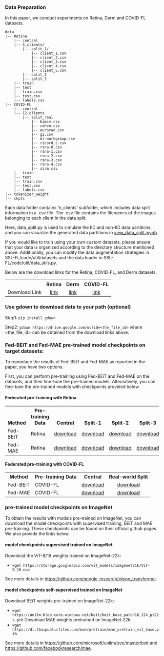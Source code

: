 ### Data Preparation
In this paper, we conduct experiments on Retina, Derm and COVID-FL datasets. 

```
data
|-- Retina
    |-- central
    |-- 5_clients/
        |-- split_1/
            |-- client_1.csv
            |-- client_2.csv
            |-- client_3.csv
            |-- client_4.csv
            |-- client_5.csv
        |-- split_2
        |-- split_3
    |-- train
    |-- test
    |-- train.csv
    |-- test.csv
    |-- labels.csv
|-- COVID-FL
    |-- central
    |-- 12_clients
        |-- split_real
            |-- bimcv.csv  
            |-- cohen.csv  
            |-- eurorad.csv  
            |-- gz.csv  
            |-- ml-workgroup.csv  
            |-- ricord_c.csv  
            |-- rsna-0.csv  
            |-- rsna-1.csv  
            |-- rsna-2.csv  
            |-- rsna-3.csv  
            |-- rsna-4.csv  
            |-- sirm.csv
    |-- train
    |-- test
    |-- train.csv
    |-- test.csv
    |-- labels.csv
|-- tokenizer_weight
|-- ckpts
```

Each data folder contains 'n_clients' subfolder, which includes data split information in a .csv file. The .csv file contains the filenames of the images belonging to each client in the data split. 

Here, data_split.py is used to simulate the IID and non-IID data partitions, and you can visualize the generated data partitions in [view_data_split.ipynb](https://github.com/rui-yan/SSL-FL/blob/main/data/view_data_split.ipynb).

If you would like to train using your own custom datasets, please ensure that your data is organized according to the directory structure mentioned above. Additionally, you can modify the data augmentation strategies in SSL-FL/code/util/datasets and the data loader in SSL-FL/code/util/data_utils.py.

Below are the download links for the Retina, COVID-FL, and Derm datasets.
<table><tbody>
<!-- START TABLE -->
<!-- TABLE HEADER -->
<th valign="bottom"></th>
<th valign="bottom">Retina</th>
<th valign="bottom">Derm</th>
<th valign="bottom">COVID-FL</th>
<!-- TABLE BODY -->
<tr><td align="left">Download Link</td>
<td align="center"><a href="https://drive.google.com/file/d/1bW--_qRZnWbkb0XXvGBCSferdqXZ6pe7/view?usp=share_link">link</a></td>
<td align="center"><a href="https://drive.google.com/file/d/10M-yNrsQ6OdbRrn_Dj72ebHs9LxQtsZp/view?usp=share_link">link</a></td>
<td align="center"><a href="https://drive.google.com/file/d/1cuvoYvt-EVs5qtA5Xgos0yUJmfPhRbwg/view?usp=share_link">link</a></td>
</tr>
</tbody></table>

### Use gdown to download data to your path (optional)
Step1: ```pip install gdown```

Step2: ```gdown https://drive.google.com/uc?id=<the_file_id>``` where <the_file_id> can be obtained from the download links above.


### Fed-BEiT and Fed-MAE pre-trained model checkpoints on target datasets: 
To reproduce the results of Fed-BEiT and Fed-MAE as reported in the paper, you have two options.

First, you can perform pre-training using Fed-BEiT and Fed-MAE on the datasets, and then fine-tune the pre-trained models. Alternatively, you can fine-tune the pre-trained models with checkpoints provided below.

#### Federated pre-training with Retina
<table><tbody>
<!-- START TABLE -->
<!-- TABLE HEADER -->
<th valign="bottom">Method</th>
<th valign="bottom">Pre-training Data</th>
<th valign="bottom">Central</th>
<th valign="bottom">Split-1</th>
<th valign="bottom">Split-2</th>
<th valign="bottom">Split-3</th>
<!-- TABLE BODY -->
<tr>
<td align="left">Fed-BEiT</td>
<td align="left">Retina</td>
<td align="center"><a href="https://drive.google.com/file/d/1wxmxgbAws9ahrh8BAv7XW5RUZEy9BMbo/view?usp=sharing">download</a></td>
<td align="center"><a href="https://drive.google.com/file/d/1cMRtumZUm9Ftt8AssuKSUoxACkCEmaAg/view?usp=sharing">download</a></td>
<td align="center"><a href="https://drive.google.com/file/d/1x_xdQDHFjEpwCq4AyMflHW8QITP3tvN5/view?usp=sharing">download</a></td>
<td align="center"><a href="https://drive.google.com/file/d/1TPgoyqYK2ZBn4GmOdXX5AlDe8CrgWpx-/view?usp=sharing">download</a></td>
</tr>
<tr>
<td align="left">Fed-MAE</td>
<td align="left">Retina</td>
<td align="center"><a href="https://drive.google.com/file/d/1Sih-9HPISfaR48DplmbvYmtv_xh2V8RJ/view?usp=sharing">download</a></td>
<td align="center"><a href="https://drive.google.com/file/d/18cG2rrweNKc8LS5LBTcUAt9A4om3YWGz/view?usp=sharing">download</a></td>
<td align="center"><a href="https://drive.google.com/file/d/1Rdfm_o5CFWucLKckiOYbBr9UfEfcPaOu/view?usp=sharing">download</a></td>
<td align="center"><a href="https://drive.google.com/file/d/1StZmgbxP0VWNane3K0R8jb8sVm2Xm3H4/view?usp=sharing">download</a></td>
</tr>
</tbody></table>

#### Federated pre-training with COVID-FL
<table><tbody>
<!-- START TABLE -->
<!-- TABLE HEADER -->
<th valign="bottom">Method</th>
<th valign="bottom">Pre-training Data</th>
<th valign="bottom">Central</th>
<th valign="bottom">Real-world Split</th>
<!-- TABLE BODY -->
<tr>
<td align="left">Fed-BEiT</td>
<td align="left">COVID-FL</td>
<td align="center"><a href="https://drive.google.com/file/d/1WI9TnIudIUmIfC6t3OyjPSR0T0LVlg7G/view?usp=sharing">download</a></td>
<td align="center"><a href="https://drive.google.com/file/d/1B7fcORHeUB2rKTUu0vlTXqrcOc-XVub-/view?usp=sharing">download</a></td>
</tr>
<tr>
<td align="left">Fed-MAE</td>
<td align="left">COVID-FL</td>
<td align="center"><a href="https://drive.google.com/file/d/1Ma55OepDzjcGHRYHVg4GahCxH9OY16gm/view?usp=sharing">download</a></td>
<td align="center"><a href="https://drive.google.com/file/d/16FIte4hkp5I9MUztEcgmAA2F02_2Zr1S/view?usp=sharing">download</a></td>
</tr>
</tbody></table>

### pre-trained model checkpoints on ImageNet
To obtain the results with models pre-trained on ImageNet, you can download the model checkpoints with supervised training, BEiT and MAE pre-training.
These checkpoints can be found on their official github pages. We also provide the links below.

#### model checkpoints supervised trained on ImageNet
Download the ViT-B/16 weights trained on ImageNet-22k:
- ```wget https://storage.googleapis.com/vit_models/imagenet21k/ViT-B_16.npz```

See more details in https://github.com/google-research/vision_transformer.

#### model checkpoints self-supervised trained on ImageNet
Download BEiT weights pre-trained on ImageNet-22k: 
- ```wget https://unilm.blob.core.windows.net/beit/beit_base_patch16_224_pt22k.pth```
Download MAE weights pretrained on ImageNet-22k:
- ```wget https://dl.fbaipublicfiles.com/mae/pretrain/mae_pretrain_vit_base.pth```

See more details in https://github.com/microsoft/unilm/tree/master/beit and https://github.com/facebookresearch/mae.
